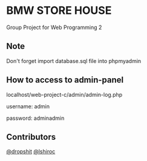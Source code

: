# BMW STORE HOUSE
Group Project for Web Programming 2

## Note
Don't forget import database.sql file into phpmyadmin

## How to access to admin-panel
localhost/web-project-c/admin/admin-log.php

username: admin

password: adminadmin
## Contributors
[@dropshit](https://github.com/dropshit)
[@lshiroc](https://github.com/Lshiroc)
